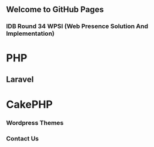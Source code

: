 ## Welcome to GitHub Pages



### IDB Round 34 WPSI (Web Presence Solution And Implementation)


# PHP
## Laravel
# CakePHP




### Wordpress Themes


### Contact Us

